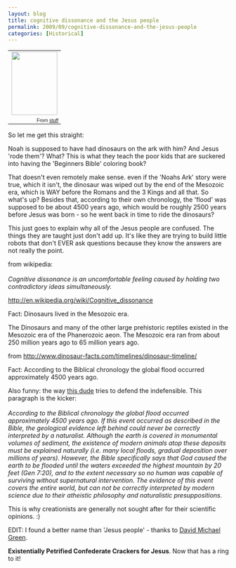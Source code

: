 ```yaml
---
layout: blog
title: cognitive dissonance and the Jesus people
permalink: 2009/09/cognitive-dissonance-and-the-jesus-people
categories: [Historical]
---
```


<div align="center"><table style="width:auto;"><tr><td><a href="https://picasaweb.google.com/lh/photo/VSiI8Pa64BIinNDkWqO96g?feat=embedwebsite"><img src="https://lh6.googleusercontent.com/_aJ4urxfgN9A/TXXS3pXeR9I/AAAAAAAAIlE/jjZp0cXeV5s/s144/dinosaur-jesus.jpg" height="144" width="104" /></a></td></tr><tr><td style="font-family:arial,sans-serif; font-size:11px; text-align:right">From <a href="https://picasaweb.google.com/krister.axel/Stuff?feat=embedwebsite">stuff</a></td></tr></table></div>
<p>So let me get this straight:</p>
<p>Noah is supposed to have had dinosaurs on the ark with him? And Jesus 'rode them'? What? This is what they teach the poor kids that are suckered into having the 'Beginners Bible' coloring book?</p>
<p>That doesn't even remotely make sense. even if the 'Noahs Ark' story were true, which it isn't, the dinosaur was wiped out by the end of the Mesozoic era, which is WAY before the Romans and the 3 Kings and all that. So what's up? Besides that, according to their own chronology, the 'flood' was supposed to be about 4500 years ago, which would be roughly 2500 years before Jesus was born - so he went back in time to ride the dinosaurs?</p>
<p>This just goes to explain why all of the Jesus people are confused. The things they are taught just don't add up. It's like they are trying to build little robots that don't EVER ask questions because they know the answers are not really the point.</p>
<p>from wikipedia:<br />
<i><br />
Cognitive dissonance is an uncomfortable feeling caused by holding two contradictory ideas simultaneously. </i></p>
<p><a href="http://en.wikipedia.org/wiki/Cognitive_dissonance" title="http://en.wikipedia.org/wiki/Cognitive_dissonance">http://en.wikipedia.org/wiki/Cognitive_dissonance</a></p>
<p>Fact: Dinosaurs lived in the Mesozoic era.</p>
<p>The Dinosaurs and many of the other large prehistoric reptiles existed in the Mesozoic era of the Phanerozoic aeon. The Mesozoic era ran from about 250 million years ago to 65 million years ago.</p>
<p>from <a href="http://www.dinosaur-facts.com/timelines/dinosaur-timeline/" title="http://www.dinosaur-facts.com/timelines/dinosaur-timeline/">http://www.dinosaur-facts.com/timelines/dinosaur-timeline/</a></p>
<p>Fact: According to the Biblical chronology the global flood occurred approximately 4500 years ago.</p>
<p>Also funny: the way <a href="http://www.nwcreation.net/noahsark.html" target="_blank">this dude</a> tries to defend the indefensible. This paragraph is the kicker:<br />
<i><br />
According to the Biblical chronology the global flood occurred approximately 4500 years ago. If this event occurred as described in the Bible, the geological evidence left behind could never be correctly interpreted by a naturalist. Although the earth is covered in monumental volumes of sediment, the existence of modern animals atop these deposits must be explained naturally (i.e. many local floods, gradual deposition over millions of years). However, the Bible specifically says that God caused the earth to be flooded until the waters exceeded the highest mountain by 20 feet (Gen 7:20), and to the extent necessary so no human was capable of surviving without supernatural intervention. The evidence of this event covers the entire world, but can not be correctly interpreted by modern science due to their atheistic philosophy and naturalistic presuppositions.<br />
</i></p>
<p>This is why creationists are generally not sought after for their scientific opinions. :)</p>
<p>EDIT: I found a better name than 'Jesus people' - thanks to <a href="http://www.smirkingchimp.com/thread/23901" target="_blank">David Michael Green</a>. </p>
<p><b>Existentially Petrified Confederate Crackers for Jesus</b>. Now that has a ring to it!</p>
